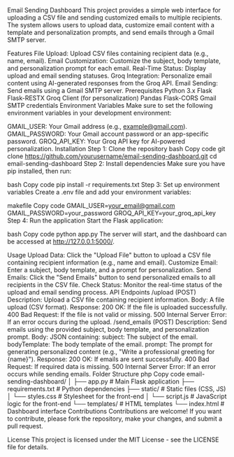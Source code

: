 Email Sending Dashboard
This project provides a simple web interface for uploading a CSV file and sending customized emails to multiple recipients. The system allows users to upload data, customize email content with a template and personalization prompts, and send emails through a Gmail SMTP server.

Features
File Upload: Upload CSV files containing recipient data (e.g., name, email).
Email Customization: Customize the subject, body template, and personalization prompt for each email.
Real-Time Status: Display upload and email sending statuses.
Groq Integration: Personalize email content using AI-generated responses from the Groq API.
Email Sending: Send emails using a Gmail SMTP server.
Prerequisites
Python 3.x
Flask
Flask-RESTX
Groq Client (for personalization)
Pandas
Flask-CORS
Gmail SMTP credentials
Environment Variables
Make sure to set the following environment variables in your development environment:

GMAIL_USER: Your Gmail address (e.g., example@gmail.com).
GMAIL_PASSWORD: Your Gmail account password or an app-specific password.
GROQ_API_KEY: Your Groq API key for AI-powered personalization.
Installation
Step 1: Clone the repository
bash
Copy code
git clone https://github.com/yourusername/email-sending-dashboard.git
cd email-sending-dashboard
Step 2: Install dependencies
Make sure you have pip installed, then run:

bash
Copy code
pip install -r requirements.txt
Step 3: Set up environment variables
Create a .env file and add your environment variables:

makefile
Copy code
GMAIL_USER=your_email@gmail.com
GMAIL_PASSWORD=your_password
GROQ_API_KEY=your_groq_api_key
Step 4: Run the application
Start the Flask application:

bash
Copy code
python app.py
The server will start, and the dashboard can be accessed at http://127.0.0.1:5000/.

Usage
Upload Data: Click the "Upload File" button to upload a CSV file containing recipient information (e.g., name and email).
Customize Email: Enter a subject, body template, and a prompt for personalization.
Send Emails: Click the "Send Emails" button to send personalized emails to all recipients in the CSV file.
Check Status: Monitor the real-time status of the upload and email sending process.
API Endpoints
/upload (POST)
Description: Upload a CSV file containing recipient information.
Body: A file upload (CSV format).
Response:
200 OK: If the file is uploaded successfully.
400 Bad Request: If the file is not valid or missing.
500 Internal Server Error: If an error occurs during the upload.
/send_emails (POST)
Description: Send emails using the provided subject, body template, and personalization prompt.
Body: JSON containing:
subject: The subject of the email.
bodyTemplate: The body template of the email.
prompt: The prompt for generating personalized content (e.g., "Write a professional greeting for {name}").
Response:
200 OK: If emails are sent successfully.
400 Bad Request: If required data is missing.
500 Internal Server Error: If an error occurs while sending emails.
Folder Structure
php
Copy code
email-sending-dashboard/
│
├── app.py            # Main Flask application
├── requirements.txt  # Python dependencies
├── static/           # Static files (CSS, JS)
│   └── styles.css    # Stylesheet for the front-end
│   └── script.js     # JavaScript logic for the front-end
└── templates/        # HTML templates
    └── index.html    # Dashboard interface
Contributions
Contributions are welcome! If you want to contribute, please fork the repository, make your changes, and submit a pull request.

License
This project is licensed under the MIT License - see the LICENSE file for details.
